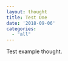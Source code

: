```yaml
---
layout: thought
title: Test One
date: '2018-09-06'
categories:
  - "all"
---
```


Test example thought.

